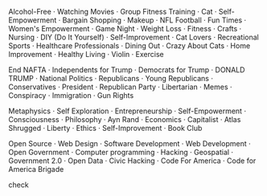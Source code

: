 Alcohol-Free · Watching Movies · Group Fitness Training · Cat · Self-Empowerment · Bargain Shopping · Makeup · NFL Football · Fun Times · Women's Empowerment · Game Night · Weight Loss · Fitness · Crafts · Nursing · DIY (Do It Yourself) · Self-Improvement · Cat Lovers · Recreational Sports · Healthcare Professionals · Dining Out · Crazy About Cats · Home Improvement · Healthy Living · Violin · Exercise

End NAFTA · Independents for Trump · Democrats for Trump · DONALD TRUMP · National Politics · Republicans · Young Republicans · Conservatives · President · Republican Party · Libertarian · Memes · Conspiracy · Immigration · Gun Rights

Metaphysics · Self Exploration · Entrepreneurship · Self-Empowerment · Consciousness · Philosophy · Ayn Rand · Economics · Capitalist · Atlas Shrugged · Liberty · Ethics · Self-Improvement · Book Club

Open Source · Web Design · Software Development · Web Development · Open Government · Computer programming · Hacking · Geospatial · Government 2.0 · Open Data · Civic Hacking · Code For America · Code for America Brigade

check
